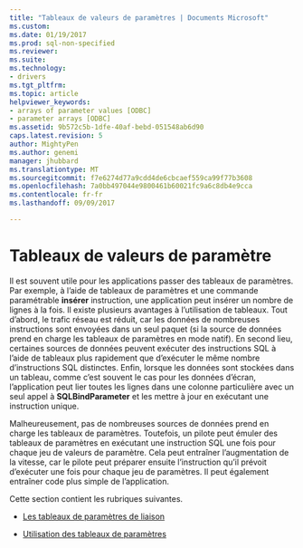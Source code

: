 ```yaml
---
title: "Tableaux de valeurs de paramètres | Documents Microsoft"
ms.custom: 
ms.date: 01/19/2017
ms.prod: sql-non-specified
ms.reviewer: 
ms.suite: 
ms.technology:
- drivers
ms.tgt_pltfrm: 
ms.topic: article
helpviewer_keywords:
- arrays of parameter values [ODBC]
- parameter arrays [ODBC]
ms.assetid: 9b572c5b-1dfe-40af-bebd-051548ab6d90
caps.latest.revision: 5
author: MightyPen
ms.author: genemi
manager: jhubbard
ms.translationtype: MT
ms.sourcegitcommit: f7e6274d77a9cdd4de6cbcaef559ca99f77b3608
ms.openlocfilehash: 7a0bb497044e9800461b60021fc9a6c8db4e9cca
ms.contentlocale: fr-fr
ms.lasthandoff: 09/09/2017

---
```

# <a name="arrays-of-parameter-values"></a>Tableaux de valeurs de paramètre
Il est souvent utile pour les applications passer des tableaux de paramètres. Par exemple, à l’aide de tableaux de paramètres et une commande paramétrable **insérer** instruction, une application peut insérer un nombre de lignes à la fois. Il existe plusieurs avantages à l’utilisation de tableaux. Tout d’abord, le trafic réseau est réduit, car les données de nombreuses instructions sont envoyées dans un seul paquet (si la source de données prend en charge les tableaux de paramètres en mode natif). En second lieu, certaines sources de données peuvent exécuter des instructions SQL à l’aide de tableaux plus rapidement que d’exécuter le même nombre d’instructions SQL distinctes. Enfin, lorsque les données sont stockées dans un tableau, comme c’est souvent le cas pour les données d’écran, l’application peut lier toutes les lignes dans une colonne particulière avec un seul appel à **SQLBindParameter** et les mettre à jour en exécutant une instruction unique.  
  
 Malheureusement, pas de nombreuses sources de données prend en charge les tableaux de paramètres. Toutefois, un pilote peut émuler des tableaux de paramètres en exécutant une instruction SQL une fois pour chaque jeu de valeurs de paramètre. Cela peut entraîner l’augmentation de la vitesse, car le pilote peut préparer ensuite l’instruction qu’il prévoit d’exécuter une fois pour chaque jeu de paramètres. Il peut également entraîner code plus simple de l’application.  
  
 Cette section contient les rubriques suivantes.  
  
-   [Les tableaux de paramètres de liaison](../../../odbc/reference/develop-app/binding-arrays-of-parameters.md)  
  
-   [Utilisation des tableaux de paramètres](../../../odbc/reference/develop-app/using-arrays-of-parameters.md)
